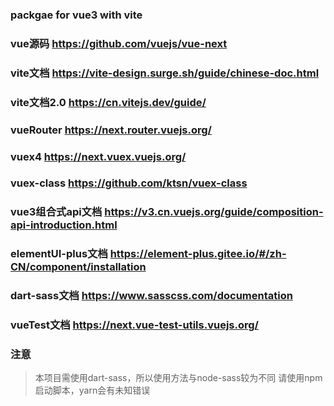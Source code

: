 ### packgae for vue3 with vite

### vue源码 <https://github.com/vuejs/vue-next>

### vite文档 <https://vite-design.surge.sh/guide/chinese-doc.html>

### vite文档2.0 <https://cn.vitejs.dev/guide/>

### vueRouter <https://next.router.vuejs.org/>

### vuex4 <https://next.vuex.vuejs.org/>

### vuex-class <https://github.com/ktsn/vuex-class>

### vue3组合式api文档 <https://v3.cn.vuejs.org/guide/composition-api-introduction.html>

### elementUI-plus文档 <https://element-plus.gitee.io/#/zh-CN/component/installation>

### dart-sass文档 <https://www.sasscss.com/documentation>

### vueTest文档 <https://next.vue-test-utils.vuejs.org/>

### 注意

> 本项目需使用dart-sass，所以使用方法与node-sass较为不同
> 请使用npm启动脚本，yarn会有未知错误
